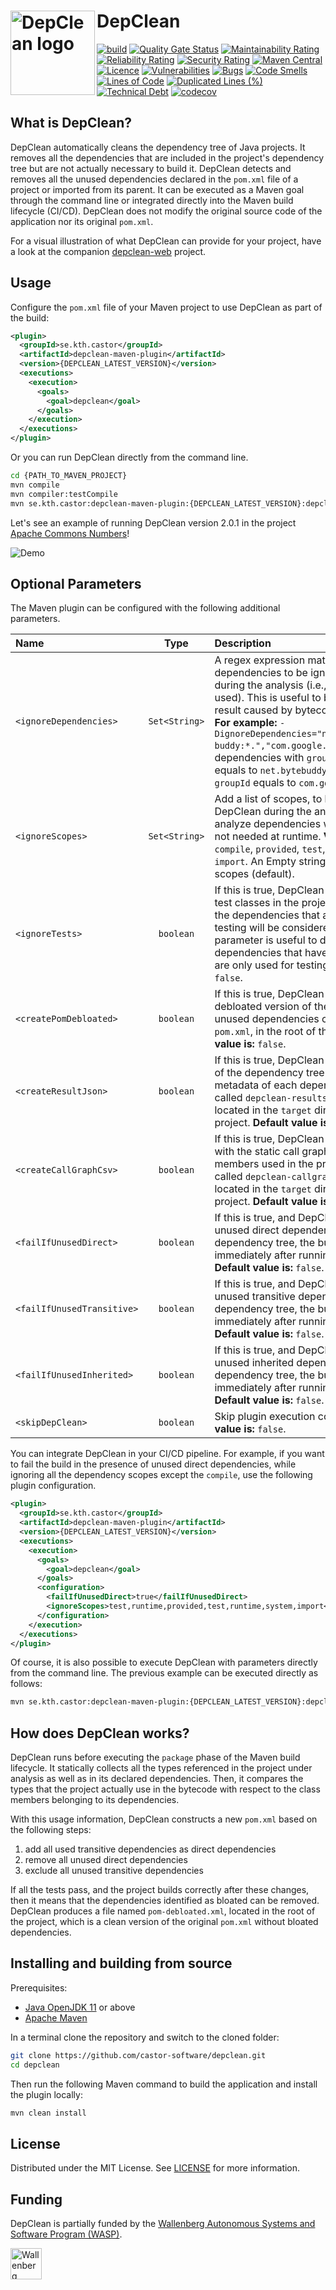 # DepClean <img src="https://github.com/castor-software/depclean/blob/master/.img/logo.svg" align="left" height="135px" alt="DepClean logo"/>

[![build](https://github.com/castor-software/depclean/actions/workflows/build.yml/badge.svg)](https://github.com/castor-software/depclean/actions/workflows/build.yml)
[![Quality Gate Status](https://sonarcloud.io/api/project_badges/measure?project=castor-software_depclean&metric=alert_status)](https://sonarcloud.io/dashboard?id=castor-software_depclean)
[![Maintainability Rating](https://sonarcloud.io/api/project_badges/measure?project=castor-software_depclean&metric=sqale_rating)](https://sonarcloud.io/dashboard?id=castor-software_depclean)
[![Reliability Rating](https://sonarcloud.io/api/project_badges/measure?project=castor-software_depclean&metric=reliability_rating)](https://sonarcloud.io/dashboard?id=castor-software_depclean)
[![Security Rating](https://sonarcloud.io/api/project_badges/measure?project=castor-software_depclean&metric=security_rating)](https://sonarcloud.io/dashboard?id=castor-software_depclean)
[![Maven Central](https://img.shields.io/maven-central/v/se.kth.castor/depclean-core.svg)](https://search.maven.org/search?q=g:se.kth.castor%20AND%20a:depclean*)
[![Licence](http://img.shields.io/badge/license-MIT-blue.svg)](https://github.com/castor-software/depclean/blob/master/LICENSE.md)
[![Vulnerabilities](https://sonarcloud.io/api/project_badges/measure?project=castor-software_depclean&metric=vulnerabilities)](https://sonarcloud.io/dashboard?id=castor-software_depclean)
[![Bugs](https://sonarcloud.io/api/project_badges/measure?project=castor-software_depclean&metric=bugs)](https://sonarcloud.io/dashboard?id=castor-software_depclean)
[![Code Smells](https://sonarcloud.io/api/project_badges/measure?project=castor-software_depclean&metric=code_smells)](https://sonarcloud.io/dashboard?id=castor-software_depclean)
[![Lines of Code](https://sonarcloud.io/api/project_badges/measure?project=castor-software_depclean&metric=ncloc)](https://sonarcloud.io/dashboard?id=castor-software_depclean)
[![Duplicated Lines (%)](https://sonarcloud.io/api/project_badges/measure?project=castor-software_depclean&metric=duplicated_lines_density)](https://sonarcloud.io/dashboard?id=castor-software_depclean)
[![Technical Debt](https://sonarcloud.io/api/project_badges/measure?project=castor-software_depclean&metric=sqale_index)](https://sonarcloud.io/dashboard?id=castor-software_depclean)
[![codecov](https://codecov.io/gh/castor-software/depclean/branch/master/graph/badge.svg?token=X0XE6R72OD)](https://codecov.io/gh/castor-software/depclean)

## What is DepClean?

DepClean automatically cleans the dependency tree of Java projects.
It removes all the dependencies that are included in the project's dependency tree but are not actually necessary to build it. 
DepClean detects and removes all the unused dependencies declared in the `pom.xml` file of a project or imported from its parent. 
It can be executed as a Maven goal through the command line or integrated directly into the Maven build lifecycle (CI/CD).
DepClean does not modify the original source code of the application nor its original `pom.xml`.

For a visual illustration of what DepClean can provide for your project, have a look at the companion [depclean-web](https://github.com/castor-software/depclean-web) project.

## Usage

Configure the `pom.xml` file of your Maven project to use DepClean as part of the build:

```xml
<plugin>
  <groupId>se.kth.castor</groupId>
  <artifactId>depclean-maven-plugin</artifactId>
  <version>{DEPCLEAN_LATEST_VERSION}</version>
  <executions>
    <execution>
      <goals>
        <goal>depclean</goal>
      </goals>
    </execution>
  </executions>
</plugin>
```

Or you can run DepClean directly from the command line.

```bash
cd {PATH_TO_MAVEN_PROJECT}
mvn compile
mvn compiler:testCompile
mvn se.kth.castor:depclean-maven-plugin:{DEPCLEAN_LATEST_VERSION}:depclean
```

Let's see an example of running DepClean version 2.0.1 in the project [Apache Commons Numbers](https://github.com/apache/commons-numbers/tree/master/commons-numbers-examples/examples-jmh)!

![Demo](https://github.com/castor-software/depclean/blob/master/.img/demo.gif)

## Optional Parameters

The Maven plugin can be configured with the following additional parameters.


| Name                       |     Type      | Description                                                                                                                                                                                                                                                                                                                                                                                                               | 
|:---------------------------|:-------------:|:--------------------------------------------------------------------------------------------------------------------------------------------------------------------------------------------------------------------------------------------------------------------------------------------------------------------------------------------------------------------------------------------------------------------------| 
| `<ignoreDependencies>`     | `Set<String>` | A regex expression matching dependencies to be ignored by DepClean during the analysis (i.e., considered as used). This is useful to bypass incomplete result caused by bytecode-level analysis. **For example:** `-DignoreDependencies="net.bytebuddy:byte-buddy:*.","com.google.guava*."` ignores dependencies with `groupId:artifactId` equals to `net.bytebuddy:byte-buddy` and `groupId` equals to `com.google.guava`. |
| `<ignoreScopes>`           | `Set<String>` | Add a list of scopes, to be ignored by DepClean during the analysis. Useful to not analyze dependencies with scopes that are not needed at runtime. **Valid scopes are:** `compile`, `provided`, `test`, `runtime`, `system`, `import`. An Empty string indicates no scopes (default).                                                                                                                                    |
| `<ignoreTests>`            |   `boolean`   | If this is true, DepClean will not analyze the test classes in the project, and, therefore, the dependencies that are only used for testing will be considered unused. This parameter is useful to detect dependencies that have `compile` scope but are only used for testing. **Default value is:** `false`.                                                                                                            |
| `<createPomDebloated>`     |   `boolean`   | If this is true, DepClean creates a debloated version of the pom without unused dependencies called `debloated-pom.xml`, in the root of the project. **Default value is:** `false`.                                                                                                                                                                                                                                       |
| `<createResultJson>`       |   `boolean`   | If this is true, DepClean creates a JSON file of the dependency tree along with metadata of each dependency. The file is called `depclean-results.json`, and is located in the `target` directory of the project. **Default value is:** `false`.                                                                                                                                                                          |
| `<createCallGraphCsv>`     |   `boolean`   | If this is true, DepClean creates a CSV file with the static call graph of the API members used in the project. The file is called `depclean-callgraph.csv`, and is located in the `target` directory of the project. **Default value is:** `false`.                                                                                                                                                                      |
| `<failIfUnusedDirect>`     |   `boolean`   | If this is true, and DepClean reported any unused direct dependency in the dependency tree, the build fails immediately after running DepClean. **Default value is:** `false`.                                                                                                                                                                                                                                            |
| `<failIfUnusedTransitive>` |   `boolean`   | If this is true, and DepClean reported any unused transitive dependency in the dependency tree, the build fails immediately after running DepClean. **Default value is:** `false`.                                                                                                                                                                                                                                        |
| `<failIfUnusedInherited>`  |   `boolean`   | If this is true, and DepClean reported any unused inherited dependency in the dependency tree, the build fails immediately after running DepClean. **Default value is:** `false`.                                                                                                                                                                                                                                         |
| `<skipDepClean>`           |   `boolean`   | Skip plugin execution completely. **Default value is:** `false`.                                                                                                                                                                                                                                                                                                                                                          |


You can integrate DepClean in your CI/CD pipeline.
For example, if you want to fail the build in the presence of unused direct dependencies, while ignoring all the dependency scopes except the
`compile`, use the following plugin configuration.

```xml
<plugin>
  <groupId>se.kth.castor</groupId>
  <artifactId>depclean-maven-plugin</artifactId>
  <version>{DEPCLEAN_LATEST_VERSION}</version>
  <executions>
    <execution>
      <goals>
        <goal>depclean</goal>
      </goals>
      <configuration>
        <failIfUnusedDirect>true</failIfUnusedDirect>
        <ignoreScopes>test,runtime,provided,test,runtime,system,import</ignoreScopes>
      </configuration>
    </execution>
  </executions>
</plugin>
```

Of course, it is also possible to execute DepClean with parameters directly from the command line. The previous example can be executed directly as follows:

```bash
mvn se.kth.castor:depclean-maven-plugin:{DEPCLEAN_LATEST_VERSION}:depclean -DfailIfUnusedDirect=true -DignoreScopes=provided,test,runtime,system,import
```

## How does DepClean works?

DepClean runs before executing the `package` phase of the Maven build lifecycle. It statically collects all the types
referenced in the project under analysis as well as in its declared dependencies. Then, it compares the types that the
project actually use in the bytecode with respect to the class members belonging to its dependencies.

With this usage information, DepClean constructs a new `pom.xml` based on the following steps:

1. add all used transitive dependencies as direct dependencies
2. remove all unused direct dependencies
3. exclude all unused transitive dependencies

If all the tests pass, and the project builds correctly after these changes, then it means that the dependencies identified as bloated can be removed. DepClean produces a file named `pom-debloated.xml`, located in the root of the project, which is a clean version of the original `pom.xml` without bloated dependencies.

## Installing and building from source

Prerequisites:

- [Java OpenJDK 11](https://openjdk.java.net) or above
- [Apache Maven](https://maven.apache.org/)

In a terminal clone the repository and switch to the cloned folder:

```bash
git clone https://github.com/castor-software/depclean.git
cd depclean
```
Then run the following Maven command to build the application and install the plugin locally:

```bash
mvn clean install
```

## License

Distributed under the MIT License. See [LICENSE](https://github.com/castor-software/depclean/blob/master/LICENSE.md) for more information.

## Funding

DepClean is partially funded by the [Wallenberg Autonomous Systems and Software Program (WASP)](https://wasp-sweden.org).

<img src="https://github.com/castor-software/depclean/blob/master/.img/wasp.svg" height="50px" alt="Wallenberg Autonomous Systems and Software Program (WASP)"/>
